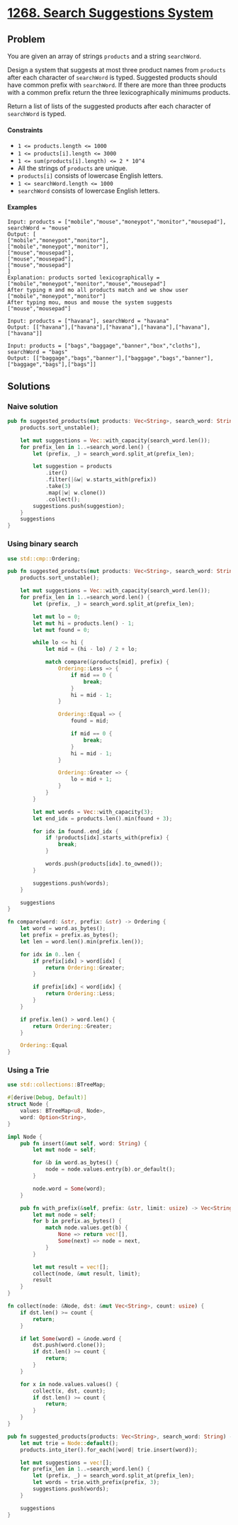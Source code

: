 # [1268. Search Suggestions System](https://leetcode.com/problems/search-suggestions-system/)

## Problem

You are given an array of strings `products` and a string `searchWord`.

Design a system that suggests at most three product names from `products` after
each character of `searchWord` is typed. Suggested products should have common
prefix with `searchWord`. If there are more than three products with a common
prefix return the three lexicographically minimums products.

Return a list of lists of the suggested products after each character
of `searchWord` is typed.

#### Constraints

* `1 <= products.length <= 1000`
* `1 <= products[i].length <= 3000`
* `1 <= sum(products[i].length) <= 2 * 10^4`
* All the strings of `products` are unique.
* `products[i]` consists of lowercase English letters.
* `1 <= searchWord.length <= 1000`
* `searchWord` consists of lowercase English letters.

#### Examples

```text
Input: products = ["mobile","mouse","moneypot","monitor","mousepad"], searchWord = "mouse"
Output: [
["mobile","moneypot","monitor"],
["mobile","moneypot","monitor"],
["mouse","mousepad"],
["mouse","mousepad"],
["mouse","mousepad"]
]
Explanation: products sorted lexicographically = ["mobile","moneypot","monitor","mouse","mousepad"]
After typing m and mo all products match and we show user ["mobile","moneypot","monitor"]
After typing mou, mous and mouse the system suggests ["mouse","mousepad"]
```

```text
Input: products = ["havana"], searchWord = "havana"
Output: [["havana"],["havana"],["havana"],["havana"],["havana"],["havana"]]
```

```text
Input: products = ["bags","baggage","banner","box","cloths"], searchWord = "bags"
Output: [["baggage","bags","banner"],["baggage","bags","banner"],["baggage","bags"],["bags"]]
```

## Solutions

### Naive solution

```rust
pub fn suggested_products(mut products: Vec<String>, search_word: String) -> Vec<Vec<String>> {
    products.sort_unstable();

    let mut suggestions = Vec::with_capacity(search_word.len());
    for prefix_len in 1..=search_word.len() {
        let (prefix, _) = search_word.split_at(prefix_len);

        let suggestion = products
            .iter()
            .filter(|&w| w.starts_with(prefix))
            .take(3)
            .map(|w| w.clone())
            .collect();
        suggestions.push(suggestion);
    }
    suggestions
}
```

### Using binary search

```rust
use std::cmp::Ordering;

pub fn suggested_products(mut products: Vec<String>, search_word: String) -> Vec<Vec<String>> {
    products.sort_unstable();

    let mut suggestions = Vec::with_capacity(search_word.len());
    for prefix_len in 1..=search_word.len() {
        let (prefix, _) = search_word.split_at(prefix_len);

        let mut lo = 0;
        let mut hi = products.len() - 1;
        let mut found = 0;

        while lo <= hi {
            let mid = (hi - lo) / 2 + lo;

            match compare(&products[mid], prefix) {
                Ordering::Less => {
                    if mid == 0 {
                        break;
                    }
                    hi = mid - 1;
                }

                Ordering::Equal => {
                    found = mid;

                    if mid == 0 {
                        break;
                    }
                    hi = mid - 1;
                }

                Ordering::Greater => {
                    lo = mid + 1;
                }
            }
        }

        let mut words = Vec::with_capacity(3);
        let end_idx = products.len().min(found + 3);

        for idx in found..end_idx {
            if !products[idx].starts_with(prefix) {
                break;
            }

            words.push(products[idx].to_owned());
        }

        suggestions.push(words);
    }

    suggestions
}

fn compare(word: &str, prefix: &str) -> Ordering {
    let word = word.as_bytes();
    let prefix = prefix.as_bytes();
    let len = word.len().min(prefix.len());

    for idx in 0..len {
        if prefix[idx] > word[idx] {
            return Ordering::Greater;
        }

        if prefix[idx] < word[idx] {
            return Ordering::Less;
        }
    }

    if prefix.len() > word.len() {
        return Ordering::Greater;
    }

    Ordering::Equal
}
```

### Using a Trie

```rust
use std::collections::BTreeMap;

#[derive(Debug, Default)]
struct Node {
    values: BTreeMap<u8, Node>,
    word: Option<String>,
}

impl Node {
    pub fn insert(&mut self, word: String) {
        let mut node = self;

        for &b in word.as_bytes() {
            node = node.values.entry(b).or_default();
        }

        node.word = Some(word);
    }

    pub fn with_prefix(&self, prefix: &str, limit: usize) -> Vec<String> {
        let mut node = self;
        for b in prefix.as_bytes() {
            match node.values.get(b) {
                None => return vec![],
                Some(next) => node = next,
            }
        }

        let mut result = vec![];
        collect(node, &mut result, limit);
        result
    }
}

fn collect(node: &Node, dst: &mut Vec<String>, count: usize) {
    if dst.len() >= count {
        return;
    }

    if let Some(word) = &node.word {
        dst.push(word.clone());
        if dst.len() >= count {
            return;
        }
    }

    for x in node.values.values() {
        collect(x, dst, count);
        if dst.len() >= count {
            return;
        }
    }
}

pub fn suggested_products(products: Vec<String>, search_word: String) -> Vec<Vec<String>> {
    let mut trie = Node::default();
    products.into_iter().for_each(|word| trie.insert(word));

    let mut suggestions = vec![];
    for prefix_len in 1..=search_word.len() {
        let (prefix, _) = search_word.split_at(prefix_len);
        let words = trie.with_prefix(prefix, 3);
        suggestions.push(words);
    }

    suggestions
}
```